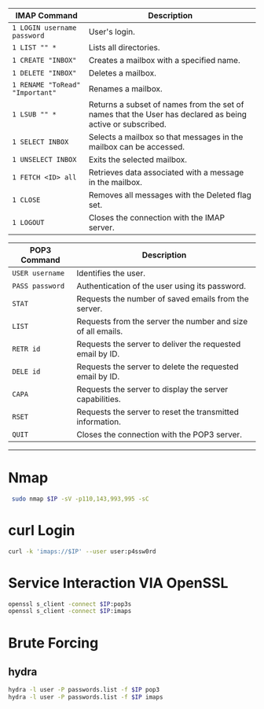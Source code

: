 | **IMAP Command**                | **Description**                                                                                           |
| ------------------------------- | --------------------------------------------------------------------------------------------------------- |
| `1 LOGIN username password`     | User's login.                                                                                             |
| `1 LIST "" *`                   | Lists all directories.                                                                                    |
| `1 CREATE "INBOX"`              | Creates a mailbox with a specified name.                                                                  |
| `1 DELETE "INBOX"`              | Deletes a mailbox.                                                                                        |
| `1 RENAME "ToRead" "Important"` | Renames a mailbox.                                                                                        |
| `1 LSUB "" *`                   | Returns a subset of names from the set of names that the User has declared as being active or subscribed. |
| `1 SELECT INBOX`                | Selects a mailbox so that messages in the mailbox can be accessed.                                        |
| `1 UNSELECT INBOX`              | Exits the selected mailbox.                                                                               |
| `1 FETCH <ID> all`              | Retrieves data associated with a message in the mailbox.                                                  |
| `1 CLOSE`                       | Removes all messages with the Deleted flag set.                                                           |
| `1 LOGOUT`                      | Closes the connection with the IMAP server.                                                               |

| **POP3 Command**   | **Description**   |
| --------------|-------------------|
| `USER username` | Identifies the user. |
| `PASS password` | Authentication of the user using its password. |
| `STAT` | Requests the number of saved emails from the server. |
| `LIST` | Requests from the server the number and size of all emails. |
| `RETR id	` | Requests the server to deliver the requested email by ID. |
| `DELE id	` | Requests the server to delete the requested email by ID. |
| `CAPA` | Requests the server to display the server capabilities. |
| `RSET` | Requests the server to reset the transmitted information. |
| `QUIT` | Closes the connection with the POP3 server. |

---

# Nmap

```bash
 sudo nmap $IP -sV -p110,143,993,995 -sC
```

# curl Login

```bash
curl -k 'imaps://$IP' --user user:p4ssw0rd
```

# Service Interaction VIA OpenSSL

```bash
openssl s_client -connect $IP:pop3s
openssl s_client -connect $IP:imaps
```

# Brute Forcing
## hydra

```bash
hydra -l user -P passwords.list -f $IP pop3
hydra -l user -P passwords.list -f $IP imaps
```

